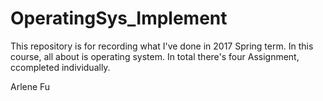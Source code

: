 # OperatingSys_Implement
This repository is for recording what I've done in 2017 Spring term.
In this course, all about is operating system.
In total there's four Assignment, ccompleted individually.

Arlene Fu
